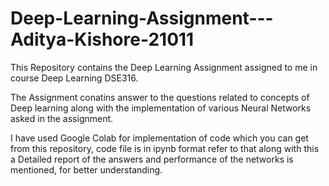 # Deep-Learning-Assignment---Aditya-Kishore-21011
This Repository contains the Deep Learning Assignment assigned to me in course Deep Learning DSE316.

The Assignment conatins answer to the questions related to concepts of Deep learning along with the implementation of various Neural Networks asked in the assignment.

I have used Google Colab for implementation of code which you can get from this repository, code file is in ipynb format refer to that 
along with this a Detailed report of the answers and performance of the networks is mentioned, for better understanding.
